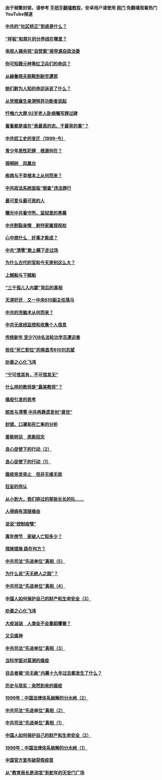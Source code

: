 #### 由于频繁封锁，请参考 [手把手翻墙教程](https://github.com/gfw-breaker/guides/wiki/)，安卓用户请使用 [网门](https://github.com/gfw-breaker/nogfw/blob/master/dl.md?t=04080201) 免翻墙观看热门YouTube频道 

#### [中共的“社区矫正”到底是什么？](../pages/19/422870.md?t=04080201) 

#### [“样板”和禁片的分界线在哪里？](../pages/19/422704.md?t=04080201) 

#### [电视人揭央视“自焚案”报导源自政法委](../pages/19/422770.md?t=04080201) 

#### [你可知聂元梓等红卫兵们的命运？](../pages/19/422848.md?t=04080201) 

#### [从赫鲁晓夫脱鞋到耐克遭邪](../pages/19/422826.md?t=04080201) 

#### [她们鲜为人知的命运诉说了什么？](../pages/19/422754.md?t=04080201) 

#### [从党棍康生亲测特异功能者说起](../pages/19/422657.md?t=04080201) 

#### [忏悔六大罪 92岁老人卧病嘱写罪过碑](../pages/19/422750.md?t=04080201) 

#### [看看都是谁在“表最高的忠、干最背的事”？](../pages/19/422703.md?t=04080201) 

#### [中共奴工史的变迁（1999-今）](../pages/19/422656.md?t=04080201) 

#### [青少年恶性犯罪　根源何在？](../pages/19/422449.md?t=04080201) 

#### [梧桐树　凤凰台](../pages/19/422442.md?t=04080201) 

#### [疾病与不幸根本上从何而来？](../pages/19/422438.md?t=04080201) 

#### [中共政法系统面临“倒查”违法罪行](../pages/19/422497.md?t=04080201) 

#### [最可爱与最可恶的人](../pages/19/422448.md?t=04080201) 

#### [曝光中共看守所、监狱里的黑幕](../pages/19/422390.md?t=04080201) 

#### [中共割裂亲情　剥夺家属探视权](../pages/19/422364.md?t=04080201) 

#### [心中想什么　好事才能成？](../pages/19/422318.md?t=04080201) 

#### [中共“清零”欺上瞒下走过场](../pages/19/422306.md?t=04080201) 

#### [为什么古代的官和今天差别这么大？](../pages/19/422228.md?t=04080201) 

#### [上贼船与下贼船](../pages/19/422276.md?t=04080201) 

#### [“三千孤儿入内蒙”背后的真相](../pages/19/422229.md?t=04080201) 

#### [天道好还　又一中央610副主任落马](../pages/19/422155.md?t=04080201) 

#### [中共的洗脑术从何而来？](../pages/19/422154.md?t=04080201) 

#### [中共无底线监控和收集个人信息](../pages/19/422039.md?t=04080201) 

#### [传统新年 至少708名法轮功学员遭迫害](../pages/19/421946.md?t=04080201) 

#### [担任“死亡职位”的南昌市610刘志斌](../pages/19/421957.md?t=04080201) 

#### [劝善之心化飞鸿](../pages/19/421164.md?t=04080201) 

#### [“宁可信其有，不可信其无”](../pages/19/421691.md?t=04080201) 

#### [什么样的教师是“最美教师”？](../pages/19/421755.md?t=04080201) 

#### [瘟疫引发的思考](../pages/19/421594.md?t=04080201) 

#### [脱贫与清零 中共再靠谎言创“盛世”](../pages/19/421590.md?t=04080201) 

#### [封锁、口罩和死亡率的分析](../pages/19/421495.md?t=04080201) 

#### [善能转运　恶能招灾](../pages/19/421334.md?t=04080201) 

#### [良心促使下的行动（2）](../pages/19/421361.md?t=04080201) 

#### [良心促使下的行动（1）](../pages/19/421302.md?t=04080201) 

#### [瘟疫突发突止　但非无缘无故](../pages/19/421281.md?t=04080201) 

#### [狂妄的供认](../pages/19/421199.md?t=04080201) 

#### [从小到大，我们排过的那些长长的队……](../pages/19/421243.md?t=04080201) 

#### [人得病有深层缘由](../pages/19/420864.md?t=04080201) 

#### [说说“控制疫情”](../pages/19/420831.md?t=04080201) 

#### [离年傍节　家破人亡知多少？](../pages/19/420563.md?t=04080201) 

#### [措施错施  路在何方？](../pages/19/420076.md?t=04080201) 

#### [中共司法“先进单位”真相（5）](../pages/19/419453.md?t=04080201) 

#### [为什么说“天无绝人之路”？](../pages/19/419618.md?t=04080201) 

#### [中共司法“先进单位”真相（4）](../pages/19/419452.md?t=04080201) 

#### [中国人如何保护自己的财产和生命安全（3）](../pages/19/419405.md?t=04080201) 

#### [劝善之心化飞鸿](../pages/19/418758.md?t=04080201) 

#### [大疫汹汹　人类会不会重蹈覆辙？](../pages/19/419691.md?t=04080201) 

#### [又见瘟神](../pages/19/419225.md?t=04080201) 

#### [中共司法“先进单位”真相（3）](../pages/19/419451.md?t=04080201) 

#### [当科学面对莫测的瘟疫](../pages/19/419625.md?t=04080201) 

#### [目击者揭“杀无赦”内幕十九年过去都发生了什么？](../pages/19/419617.md?t=04080201) 

#### [历史与现实：突然到来的瘟疫](../pages/19/419619.md?t=04080201) 

#### [1999年：中国法律体系崩解的分水岭（2）](../pages/19/419455.md?t=04080201) 

#### [中共司法“先进单位”真相（2）](../pages/19/419450.md?t=04080201) 

#### [中共司法“先进单位”真相（1）](../pages/19/419449.md?t=04080201) 

#### [中国人如何保护自己的财产和生命安全（2）](../pages/19/419404.md?t=04080201) 

#### [1999年：中国法律体系崩解的分水岭（1）](../pages/19/419454.md?t=04080201) 

#### [中国官方宣布破获假疫苗](../pages/19/419504.md?t=04080201) 

#### [从“教育局长是流氓”到蛇年的天安门广场](../pages/19/419470.md?t=04080201) 

